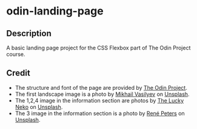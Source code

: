 # odin-landing-page
## Description
A basic landing page project for the CSS Flexbox part of The Odin Project course.

## Credit
- The structure and font of the page are provided by [The Odin Project](https://www.theodinproject.com/lessons/foundations-landing-page).
- The first landscape image is a photo by [Mikhail Vasilyev](https://unsplash.com/@miklevasilyev?utm_source=unsplash&utm_medium=referral&utm_content=creditCopyText) on [Unsplash](https://unsplash.com/s/photos/cat?utm_source=unsplash&utm_medium=referral&utm_content=creditCopyText).
- The 1,2,4 image in the information section are photos by [The Lucky Neko](https://unsplash.com/es/@theluckyneko?utm_source=unsplash&utm_medium=referral&utm_content=creditCopyText) on [Unsplash](https://unsplash.com/s/photos/cat?utm_source=unsplash&utm_medium=referral&utm_content=creditCopyText).
- The 3 image in the information section is a photo by [René Peters](https://unsplash.com/@cosiman?utm_source=unsplash&utm_medium=referral&utm_content=creditCopyText) on [Unsplash](https://unsplash.com/s/photos/cat?utm_source=unsplash&utm_medium=referral&utm_content=creditCopyText).